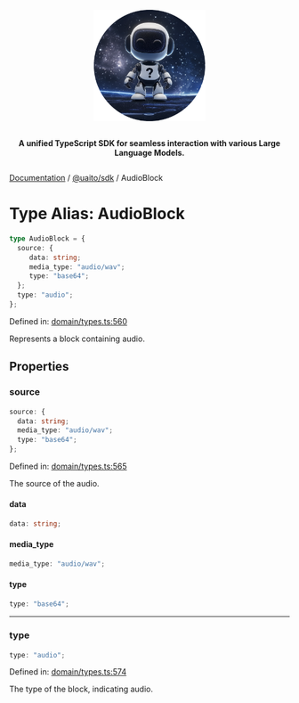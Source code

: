 <div style="display:flex; flex-direction:column; align-items:center;">
<p align="center">
  <img src="../UAITO.png" alt="UAITO Logo" width="200"/>
</p>

<p align="center">
  <strong>A unified TypeScript SDK for seamless interaction with various Large Language Models.</strong>
</p>
</div>

[Documentation](README.md) / [@uaito/sdk](@uaito.sdk.md) / AudioBlock

# Type Alias: AudioBlock

```ts
type AudioBlock = {
  source: {
     data: string;
     media_type: "audio/wav";
     type: "base64";
  };
  type: "audio";
};
```

Defined in: [domain/types.ts:560](https://github.com/elribonazo/uaito/blob/10c858615d5976b68ccf5217d266c8a90a84a5d9/packages/sdk/src/domain/types.ts#L560)

Represents a block containing audio.

## Properties

### source

```ts
source: {
  data: string;
  media_type: "audio/wav";
  type: "base64";
};
```

Defined in: [domain/types.ts:565](https://github.com/elribonazo/uaito/blob/10c858615d5976b68ccf5217d266c8a90a84a5d9/packages/sdk/src/domain/types.ts#L565)

The source of the audio.

#### data

```ts
data: string;
```

#### media\_type

```ts
media_type: "audio/wav";
```

#### type

```ts
type: "base64";
```

***

### type

```ts
type: "audio";
```

Defined in: [domain/types.ts:574](https://github.com/elribonazo/uaito/blob/10c858615d5976b68ccf5217d266c8a90a84a5d9/packages/sdk/src/domain/types.ts#L574)

The type of the block, indicating audio.

